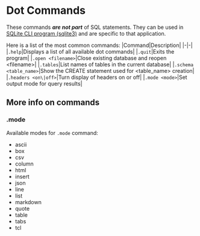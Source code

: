 # Dot Commands

These commands ___are not part___ of SQL statements.
They can be used in [SQLite CLI program (sqlite3)](https://www.sqlite.org/cli.html) and are specific to that application.

Here is a list of the most common commands:
|Command|Description|
|-|-|
|`.help`|Displays a list of all available dot commands|
|`.quit`|Exits the program|
|`.open <filename>`|Close existing database and reopen \<filename\>|
|`.tables`|List names of tables in the current database|
|`.schema <table_name>`|Show the CREATE statement used for \<table_name\> creation|
|`.headers <on\|off>`|Turn display of headers on or off|
|`.mode <mode>`|Set output mode for query results|

## More info on commands

### .mode

Available modes for `.mode` command:
- ascii
- box
- csv
- column
- html
- insert
- json
- line
- list
- markdown
- quote
- table
- tabs
- tcl